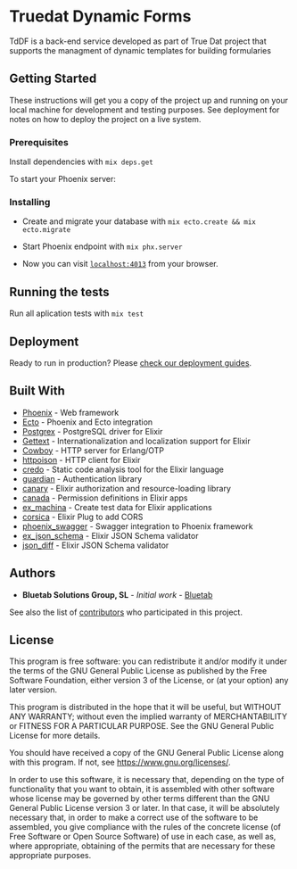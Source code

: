 # Truedat Dynamic Forms

TdDF is a back-end service developed as part of True Dat project that supports the managment of dynamic templates for building formularies

## Getting Started

These instructions will get you a copy of the project up and running on your local machine for development and testing purposes. See deployment for notes on how to deploy the project on a live system.

### Prerequisites

Install dependencies with `mix deps.get`

To start your Phoenix server:

### Installing

  * Create and migrate your database with `mix ecto.create && mix ecto.migrate`
  * Start Phoenix endpoint with `mix phx.server`

  * Now you can visit [`localhost:4013`](http://localhost:4013) from your browser.

## Running the tests

Run all aplication tests with `mix test`


## Deployment

Ready to run in production? Please [check our deployment guides](http://www.phoenixframework.org/docs/deployment).

## Built With

* [Phoenix](http://www.phoenixframework.org/) - Web framework
* [Ecto](http://www.phoenixframework.org/) - Phoenix and Ecto integration
* [Postgrex](http://hexdocs.pm/postgrex/) - PostgreSQL driver for Elixir
* [Gettext](https://hexdocs.pm/gettext) - Internationalization and localization support for Elixir
* [Cowboy](https://ninenines.eu) - HTTP server for Erlang/OTP
* [httpoison](https://hex.pm/packages/httpoison) - HTTP client for Elixir
* [credo](http://credo-ci.org/) - Static code analysis tool for the Elixir language
* [guardian](https://github.com/ueberauth/guardian) - Authentication library
* [canary](https://github.com/cpjk/canary) - Elixir authorization and resource-loading library
* [canada](https://github.com/jarednorman/canada) - Permission definitions in Elixir apps
* [ex_machina](https://hex.pm/packages/ex_machina) - Create test data for Elixir applications
* [corsica](https://hex.pm/packages/corsica) - Elixir Plug to add CORS
* [phoenix_swagger](https://github.com/xerions/phoenix_swagger) - Swagger integration to Phoenix framework
* [ex_json_schema](https://github.com/jonasschmidt/ex_json_schema) - Elixir JSON Schema validator
* [json_diff](https://github.com/jonasschmidt/ex_json_schema) - Elixir JSON Schema validator



## Authors

* **Bluetab Solutions Group, SL** - *Initial work* - [Bluetab](http://www.bluetab.net)

See also the list of [contributors](https://github.com/bluetab/td-df) who participated in this project.

## License

This program is free software: you can redistribute it and/or modify it under the terms of the GNU General Public License as published by the Free Software Foundation, either version 3 of the License, or (at your option) any later version.

This program is distributed in the hope that it will be useful, but WITHOUT ANY WARRANTY; without even the implied warranty of MERCHANTABILITY or FITNESS FOR A PARTICULAR PURPOSE. See the GNU General Public License for more details.

You should have received a copy of the GNU General Public License along with this program. If not, see https://www.gnu.org/licenses/.

In order to use this software, it is necessary that, depending on the type of functionality that you want to obtain, it is assembled with other software whose license may be governed by other terms different than the GNU General Public License version 3 or later. In that case, it will be absolutely necessary that, in order to make a correct use of the software to be assembled, you give compliance with the rules of the concrete license (of Free Software or Open Source Software) of use in each case, as well as, where appropriate, obtaining of the permits that are necessary for these appropriate purposes.



